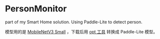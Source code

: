 # PersonMonitor
part of my Smart Home solution. Using Paddle-Lite to detect person.

模型用的是 [MobileNetV3 Small](https://github.com/PaddlePaddle/PaddleDetection/blob/release/2.0/static/configs/mobile/README.md) ，下载后用 [opt 工具](https://paddle-lite.readthedocs.io/zh/latest/user_guides/model_optimize_tool.html) 转换成 Paddle-Lite 模型。